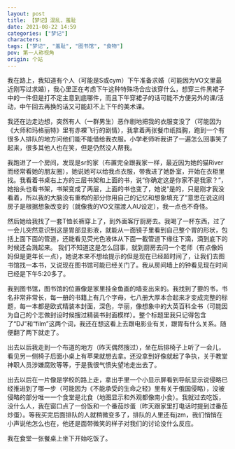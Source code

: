 ```yaml
---
layout: post
title: 【梦记】混乱，羞耻
date: 2021-08-22 14:59
categories: ["梦记"]
characters: 
tags: ["梦记", "羞耻", "图书馆", "食物"]
pov: 第一人称视角
origin: 个站
---
```


我在路上，我知道有个人（可能是S或cym）下午准备求婚（可能因为VO文里最近刚写过求婚），我心里正在考虑下午这种特殊场合应该穿什么，想穿三件黑裙子中的一件但是打不定主意到底哪件，而且下午穿裙子的话可能不方便另外的课/活动，中午回去再换的话又可能赶不上下午的美术课。

我还在边走边想，突然有人（一群男生）恶作剧地把我的衣服变没了（可能因为《大师和玛格丽特》里有赤裸飞行的剧情），我拿着两张餐巾纸挡胸，跑到一个有很多人排队的地方问他们能不能借给我衣服。小学老师听我讲了一遍怎么回事笑了起来，很多其他人也在笑，但是仍然没人帮我。

我跑进了一个房间，发现是sr的家（布置完全跟我家一样，最近因为她的猫River而经常看她的朋友圈），她说她可以给我点衣服，带我进了她卧室，开始在衣柜里找。我看着书桌右上方的三层书架和上面的书，说“你确定这是你家不是我家？”，她抬头也看书架，书架变成了两层，上面的书也变了，她说“是的，只是刚才我没看着，所以我的大脑没有重构的部分你用自己的记忆和想象填充了”意思在说这间房子是根据想象改变的（就像我的VO文摆渡人AU设定），我一点也不奇怪。

然后她给我找了一套T恤长裤穿上了，到外面客厅厨房去。我喝了一杯东西，过了一会儿突然意识到这是胃部显影液，就能从一面镜子里看到自己整个胃的形状，包括上面下面的管道，还能看见荧光色液体从下面一截管道下缘往下滴，滴到底下的时候还会溅起来。
我们不知道这是怎么回事，就到厨房去问一个老师（有点像妈妈但是更年长一点），她说本来不想给提示的但是现在已经超时间了，让我们去图书馆找一本书，又说现在图书馆可能已经关门了。我从房间墙上的钟看见现在时间已经是下午5:20多了。

我到图书馆，图书馆的位置像是家里挂金鱼画的墙变出来的。我找到了要的书，书名非常非常长，每一册的书籍上有几个字母，七八册大厚本合起来才变成完整的标题，每一本都是欧式精装本封面，深色，华丽，像想象中的大英百科全书（可能因为自己的个志做封设时候搜过精装书封面模样）。整个标题里我只记得包含了“DJ”和“film”这两个词，我还在想这看上去跟电影业有关，跟胃有什么关系。随便翻了两下就走了。

出去以后我走到一个布道的地方（昨天偶然搜过），坐在后排椅子上听了一会儿，看见另一侧椅子后面小桌上有苹果就想去拿。还没拿到好像就起了争执，关于教堂神职人员涉嫌腐败等等，于是我很气愤失望地走出去了。

出去以后在一片像是学校的路上走，拿出手里一个小显示屏看到导航显示说侵略已经推进到了哪一步（可能因为《不能承受的生命之轻》里有关于俄国侵略），没被侵略的部分唯一一个食堂是北食（地图显示和外观都像南小食）。我就过去吃饭，没什么人，我在窗口点了一份饭和一个番茄炒蛋（昨天跟家里打电话时提到过番茄炒蛋）。等我买完后面排队的人就稍微变多了，排队的人里还有jzm，我们悄悄在小声说他怎么也在，他还是面带微笑的样子对我们的讨论没什么反应。

我在食堂一张餐桌上坐下开始吃饭了。

